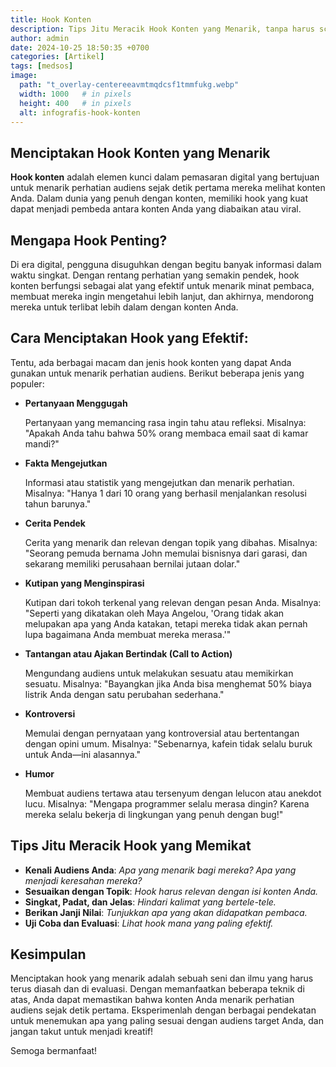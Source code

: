 ```yaml
---
title: Hook Konten
description: Tips Jitu Meracik Hook Konten yang Menarik, tanpa harus scamming
author: admin
date: 2024-10-25 18:50:35 +0700
categories: [Artikel]
tags: [medsos]
image:
  path: "t_overlay-centereeavmtmqdcsf1tmmfukg.webp"
  width: 1000   # in pixels
  height: 400   # in pixels
  alt: infografis-hook-konten
---
```


## Menciptakan Hook Konten yang Menarik

**Hook konten** adalah elemen kunci dalam pemasaran digital yang bertujuan untuk menarik perhatian audiens sejak detik pertama mereka melihat konten Anda. Dalam dunia yang penuh dengan konten, memiliki hook yang kuat dapat menjadi pembeda antara konten Anda yang diabaikan atau viral.

## Mengapa Hook Penting?

Di era digital, pengguna disuguhkan dengan begitu banyak informasi dalam waktu singkat. Dengan rentang perhatian yang semakin pendek, hook konten berfungsi sebagai alat yang efektif untuk menarik minat pembaca, membuat mereka ingin mengetahui lebih lanjut, dan akhirnya, mendorong mereka untuk terlibat lebih dalam dengan konten Anda.

## Cara Menciptakan Hook yang Efektif:

Tentu, ada berbagai macam dan jenis hook konten yang dapat Anda gunakan untuk menarik perhatian audiens. Berikut beberapa jenis yang populer:

- **Pertanyaan Menggugah** 

  Pertanyaan yang memancing rasa ingin tahu atau refleksi. Misalnya: "Apakah Anda tahu bahwa 50% orang membaca email saat di kamar mandi?"

- **Fakta Mengejutkan** 

  Informasi atau statistik yang mengejutkan dan menarik perhatian. Misalnya: "Hanya 1 dari 10 orang yang berhasil menjalankan resolusi tahun barunya."

- **Cerita Pendek** 

  Cerita yang menarik dan relevan dengan topik yang dibahas. Misalnya: "Seorang pemuda bernama John memulai bisnisnya dari garasi, dan sekarang memiliki perusahaan bernilai jutaan dolar."

- **Kutipan yang Menginspirasi** 
  
  Kutipan dari tokoh terkenal yang relevan dengan pesan Anda. Misalnya: "Seperti yang dikatakan oleh Maya Angelou, 'Orang tidak akan melupakan apa yang Anda katakan, tetapi mereka tidak akan pernah lupa bagaimana Anda membuat mereka merasa.'"

- **Tantangan atau Ajakan Bertindak (Call to Action)**

  Mengundang audiens untuk melakukan sesuatu atau memikirkan sesuatu. Misalnya: "Bayangkan jika Anda bisa menghemat 50% biaya listrik Anda dengan satu perubahan sederhana."

- **Kontroversi**
  
  Memulai dengan pernyataan yang kontroversial atau bertentangan dengan opini umum. Misalnya: "Sebenarnya, kafein tidak selalu buruk untuk Anda—ini alasannya."

- **Humor** 
  
  Membuat audiens tertawa atau tersenyum dengan lelucon atau anekdot lucu. Misalnya: "Mengapa programmer selalu merasa dingin? Karena mereka selalu bekerja di lingkungan yang penuh dengan bug!"

## Tips Jitu Meracik Hook yang Memikat

- **Kenali Audiens Anda**: *Apa yang menarik bagi mereka? Apa yang menjadi keresahan mereka?*
- **Sesuaikan dengan Topik**: *Hook harus relevan dengan isi konten Anda.*
- **Singkat, Padat, dan Jelas**: *Hindari kalimat yang bertele-tele.*
- **Berikan Janji Nilai**: *Tunjukkan apa yang akan didapatkan pembaca.*
- **Uji Coba dan Evaluasi**: *Lihat hook mana yang paling efektif.*

## Kesimpulan

Menciptakan hook yang menarik adalah sebuah seni dan ilmu yang harus terus diasah dan di evaluasi. Dengan memanfaatkan beberapa teknik di atas, Anda dapat memastikan bahwa konten Anda menarik perhatian audiens sejak detik pertama. Eksperimenlah dengan berbagai pendekatan untuk menemukan apa yang paling sesuai dengan audiens target Anda, dan jangan takut untuk menjadi kreatif!

Semoga bermanfaat!
